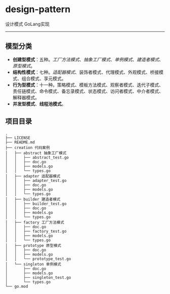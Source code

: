 # design-pattern
设计模式 GoLang实现

---
## 模型分类
* **创建型模式**：五种。*工厂方法模式*、*抽象工厂模式*、*单例模式*、*建造者模式*、*原型模式*。
* **结构性模式**：七种。*适配器模式*、装饰者模式、代理模式、外观模式、桥接模式、组合模式、享元模式。
* **行为型模式**：十一种。策略模式、模板方法模式、观察者模式、迭代子模式、责任链模式、命令模式、备忘录模式、状态模式、访问者模式、中介者模式、解释器模式。
* **并发型模式**、**线程池模式**。

## 项目目录
```
.
├── LICENSE
├── README.md
├── creation 代码案例
│   ├── abstract 抽象工厂模式
│   │   ├── abstract_test.go
│   │   ├── doc.go
│   │   ├── models.go
│   │   └── types.go
│   ├── adapter 适配器模式
│   │   ├── adapter_test.go
│   │   ├── doc.go
│   │   ├── models.go
│   │   └── types.go
│   ├── builder 建造者模式
│   │   ├── builder_test.go
│   │   ├── doc.go
│   │   ├── models.go
│   │   └── types.go
│   ├── factory 工厂方法模式
│   │   ├── doc.go
│   │   ├── factory_test.go
│   │   ├── models.go
│   │   └── types.go
│   ├── prototype 原型模式
│   │   ├── doc.go
│   │   ├── models.go
│   │   └── prototype_test.go
│   └── singleton 单例模式
│       ├── doc.go
│       ├── models.go
│       ├── singleton_test.go
│       └── types.go
└── go.mod
```